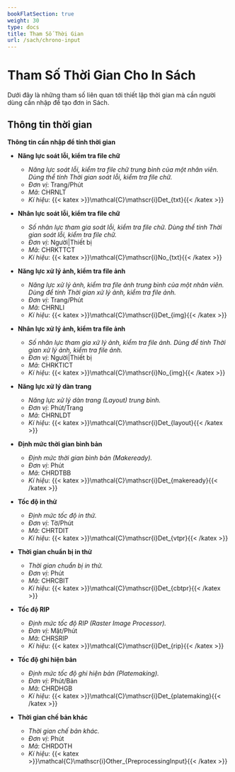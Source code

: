 ```yaml
---
bookFlatSection: true
weight: 30
type: docs
title: Tham Số Thời Gian
url: /sach/chrono-input
---
```


# Tham Số Thời Gian Cho In Sách

Dưới đây là những tham số liên quan tới thiết lập thời gian mà cần người dùng cần nhập để tạo đơn in Sách.

## Thông tin thời gian
**Thông tin cần nhập để tính thời gian**

- **Năng lực soát lỗi, kiểm tra file chữ**
  * *Năng lực soát lỗi, kiểm tra file chữ trung bình của một nhân viên. Dùng thể tính Thời gian soát lỗi, kiểm tra file chữ.*
  * *Đơn vị*: Trang/Phút
  * *Mã*: CHRNLT
  * *Kí hiệu*: {{< katex >}}\mathcal{C}\mathscr{i}Det_{txt}{{< /katex >}}

- **Nhân lực soát lỗi, kiểm tra file chữ**
  * *Số nhân lực tham gia soát lỗi, kiểm tra file chữ. Dùng thể tính Thời gian soát lỗi, kiểm tra file chữ.*
  * *Đơn vị*: Người|Thiết bị
  * *Mã*: CHRKTTCT
  * *Kí hiệu*: {{< katex >}}\mathcal{C}\mathscr{i}No_{txt}{{< /katex >}}

- **Năng lực xử lý ảnh, kiểm tra file ảnh**
  * *Năng lực xử lý ảnh, kiểm tra file ảnh trung bình của một nhân viên. Dùng để tính Thời gian xử lý ảnh, kiểm tra file ảnh.*
  * *Đơn vị*: Trang/Phút
  * *Mã*: CHRNLI
  * *Kí hiệu*: {{< katex >}}\mathcal{C}\mathscr{i}Det_{img}{{< /katex >}}

- **Nhân lực xử lý ảnh, kiểm tra file ảnh**
  * *Số nhân lực tham gia xử lý ảnh, kiểm tra file ảnh. Dùng để tính Thời gian xử lý ảnh, kiểm tra file ảnh.*
  * *Đơn vị*: Người|Thiết bị
  * *Mã*: CHRKTICT
  * *Kí hiệu*: {{< katex >}}\mathcal{C}\mathscr{i}No_{img}{{< /katex >}}

- **Năng lực xử lý dàn trang**
  * *Năng lực xử lý dàn trang (Layout) trung bình.*
  * *Đơn vị*: Phút/Trang
  * *Mã*: CHRNLDT
  * *Kí hiệu*: {{< katex >}}\mathcal{C}\mathscr{i}Det_{layout}{{< /katex >}}

- **Định mức thời gian bình bản**
  * *Định mức thời gian bình bản (Makeready).*
  * *Đơn vị*: Phút
  * *Mã*: CHRDTBB
  * *Kí hiệu*: {{< katex >}}\mathcal{C}\mathscr{i}Det_{makeready}{{< /katex >}}

- **Tốc độ in thử**
  * *Định mức tốc độ in thử.*
  * *Đơn vị*: Tờ/Phút
  * *Mã*: CHRTDIT
  * *Kí hiệu*: {{< katex >}}\mathcal{C}\mathscr{i}Det_{vtpr}{{< /katex >}}

- **Thời gian chuẩn bị in thử**
  * *Thời gian chuẩn bị in thử.*
  * *Đơn vị*: Phút
  * *Mã*: CHRCBIT
  * *Kí hiệu*: {{< katex >}}\mathcal{C}\mathscr{i}Det_{cbtpr}{{< /katex >}}

- **Tốc độ RIP**
  * *Định mức tốc độ RIP (Raster Image Processor).*
  * *Đơn vị*: Mặt/Phút
  * *Mã*: CHRSRIP
  * *Kí hiệu*: {{< katex >}}\mathcal{C}\mathscr{i}Det_{rip}{{< /katex >}}

- **Tốc độ ghi hiện bản**
  * *Định mức tốc độ ghi hiện bản (Platemaking).*
  * *Đơn vị*: Phút/Bản
  * *Mã*: CHRDHGB
  * *Kí hiệu*: {{< katex >}}\mathcal{C}\mathscr{i}Det_{platemaking}{{< /katex >}}

- **Thời gian chế bản khác**
  * *Thời gian chế bản khác.*
  * *Đơn vị*: Phút
  * *Mã*: CHRDOTH
  * *Kí hiệu*: {{< katex >}}\mathcal{C}\mathscr{i}Other_{PreprocessingInput}{{< /katex >}}




